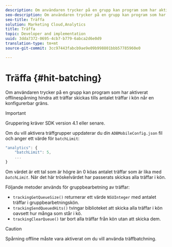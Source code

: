 ```yaml
---
description: Om användaren trycker på en grupp kan program som har aktiverat offlinespårning hindra att träffar skickas tills antalet träffar i kön når en konfigurerbar gräns.
seo-description: Om användaren trycker på en grupp kan program som har aktiverat offlinespårning hindra att träffar skickas tills antalet träffar i kön når en konfigurerbar gräns.
seo-title: Träffa
solution: Marketing Cloud,Analytics
title: Träffa
topic: Developer and implementation
uuid: 3dda7372-0695-4cb7-b779-6abca2d6e0d9
translation-type: tm+mt
source-git-commit: 3cc97443fabcb9ae9e09b998801bbb57785960e0

---
```



# Träffa {#hit-batching}

Om användaren trycker på en grupp kan program som har aktiverat offlinespårning hindra att träffar skickas tills antalet träffar i kön når en konfigurerbar gräns.

>[!IMPORTANT]
>
>Gruppering kräver SDK version 4.1 eller senare.

Om du vill aktivera träffgrupper uppdaterar du din `ADBMobileConfig.json` fil och anger ett värde för `batchLimit`:

```js
"analytics": {
    "batchLimit": 5,
    ...
}
```

Om värdet är ett tal som är högre än 0 köas antalet träffar som är lika med *`batchLimit`*. När det här tröskelvärdet har passerats skickas alla träffar i kön.

Följande metoder används för gruppbearbetning av träffar:

* `trackingGetQueueSize()` returnerar ett värde `NSUInteger` med antalet träffar i gruppbearbetningskön.
* `trackingSendQueuedHits()` tvingar biblioteket att skicka alla träffar i kön oavsett hur många som står i kö.
* `trackingClearQueue()` tar bort alla träffar från kön utan att skicka dem.

>[!CAUTION]
>
>Spårning offline måste vara aktiverat om du vill använda träffbatchning.

